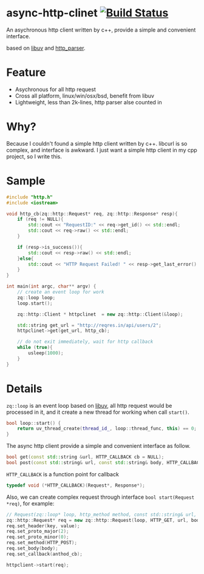 # async-http-clinet [![Build Status](https://travis-ci.org/nzqpeace/async-http-clinet.svg?branch=master)](https://travis-ci.org/nzqpeace/async-http-clinet)
An asychronous http client written by c++, provide a simple and convenient interface.

based on [libuv](https://github.com/libuv/libuv) and [http_parser](https://github.com/nodejs/http-parser).

# Feature
- Asychronous for all http request
- Cross all platform, linux/win/osx/bsd, benefit from libuv
- Lightweight, less than 2k-lines, http parser alse counted in

# Why?
Because I couldn't found a simple http client written by c++. libcurl is so complex, and interface is awkward.
I just want a simple http client in my cpp project, so I write this.

# Sample
```cpp
#include "http.h"
#include <iostream>

void http_cb(zq::http::Request* req, zq::http::Response* resp){
    if (req != NULL){
        std::cout << "RequestID:" << req->get_id() << std::endl;
        std::cout << req->raw() << std::endl;
    }

    if (resp->is_success()){
        std::cout << resp->raw() << std::endl;
    }else{
        std::cout << "HTTP Request Failed! " << resp->get_last_error() << std::endl;
    }
}

int main(int argc, char** argv) {
    // create an event loop for work
    zq::loop loop;
    loop.start();

    zq::http::Client * httpclinet  = new zq::http::Client(&loop);

    std::string get_url = "http://reqres.in/api/users/2";
    httpclinet->get(get_url, http_cb);

    // do not exit immediately, wait for http callback
    while (true){
        usleep(1000);
    }
}
```
# Details
`zq::loop` is an event loop based on [libuv](https://github.com/libuv/libuv), all http request would be processed in it, and it create a new thread for working when call `start()`.
```cpp
bool loop::start() {
    return uv_thread_create(thread_id_, loop::thread_func, this) == 0;
}
```
The async http client provide a simple and convenient interface as follow.
```cpp
bool get(const std::string &url, HTTP_CALLBACK cb = NULL);
bool post(const std::string& url, const std::string& body, HTTP_CALLBACK cb = NULL);
```
`HTTP_CALLBACK` is a function point for callback
```cpp
typedef void (*HTTP_CALLBACK)(Request*, Response*);
```

Also, we can create complex request through interface `bool start(Request *req)`, for example:
```cpp
// Request(zq::loop* loop, http_method method, const std::string& url, const std::string& body, HTTP_CALLBACK cb = NULL);
zq::http::Request* req = new zq::http::Request(loop, HTTP_GET, url, body, cb);
req.set_header(key, value);
req.set_proto_major(2);
req.set_proto_minor(0);
req.set_method(HTTP_POST);
req.set_body(body);
req.set_callback(anthod_cb);

httpclient->start(req);
```
